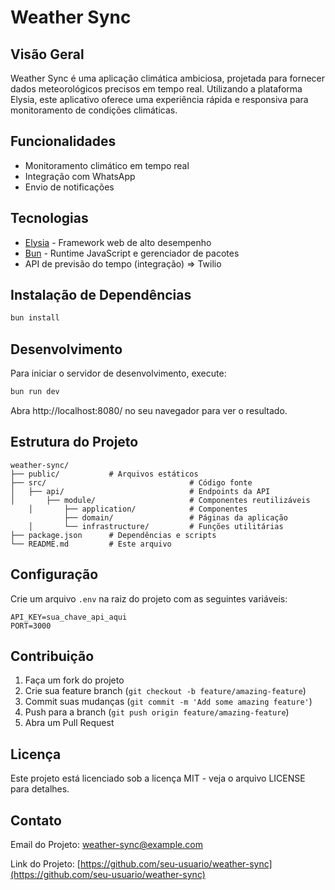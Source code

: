 # Weather Sync

## Visão Geral
Weather Sync é uma aplicação climática ambiciosa, projetada para fornecer dados meteorológicos precisos em tempo real. Utilizando a plataforma Elysia, este aplicativo oferece uma experiência rápida e responsiva para monitoramento de condições climáticas.

## Funcionalidades

- Monitoramento climático em tempo real
- Integração com  WhatsApp
- Envio de notificações

## Tecnologias

- [Elysia](https://elysiajs.com/) - Framework web de alto desempenho
- [Bun](https://bun.sh/) - Runtime JavaScript e gerenciador de pacotes
- API de previsão do tempo (integração) => Twilio


## Instalação de Dependências

```bash
bun install
```


## Desenvolvimento

Para iniciar o servidor de desenvolvimento, execute:

```bash
bun run dev
```

Abra http://localhost:8080/ no seu navegador para ver o resultado.

## Estrutura do Projeto

```
weather-sync/
├── public/           # Arquivos estáticos
├── src/                                # Código fonte
│   ├── api/                            # Endpoints da API
│       ├── module/                     # Componentes reutilizáveis
    │       ├── application/            # Componentes
            ├── domain/                 # Páginas da aplicação
    │       └── infrastructure/         # Funções utilitárias
├── package.json      # Dependências e scripts
└── README.md         # Este arquivo
```

## Configuração

Crie um arquivo `.env` na raiz do projeto com as seguintes variáveis:

```
API_KEY=sua_chave_api_aqui
PORT=3000
```

## Contribuição

1. Faça um fork do projeto
2. Crie sua feature branch (`git checkout -b feature/amazing-feature`)
3. Commit suas mudanças (`git commit -m 'Add some amazing feature'`)
4. Push para a branch (`git push origin feature/amazing-feature`)
5. Abra um Pull Request

## Licença

Este projeto está licenciado sob a licença MIT - veja o arquivo LICENSE para detalhes.

## Contato

Email do Projeto: weather-sync@example.com

Link do Projeto: [https://github.com/seu-usuario/weather-sync](https://github.com/seu-usuario/weather-sync)